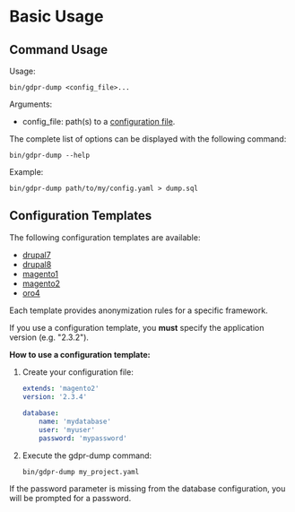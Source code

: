 # Basic Usage

## Command Usage

Usage:

```
bin/gdpr-dump <config_file>...
```

Arguments:

- config_file: path(s) to a [configuration file](02-configuration.md).

The complete list of options can be displayed with the following command:

```
bin/gdpr-dump --help
```

Example:

```
bin/gdpr-dump path/to/my/config.yaml > dump.sql
```

## Configuration Templates

The following configuration templates are available:

- [drupal7](app/config/templates/drupal7.yaml)
- [drupal8](app/config/templates/drupal8.yaml)
- [magento1](app/config/templates/magento1.yaml)
- [magento2](app/config/templates/magento2.yaml)
- [oro4](app/config/templates/oro4.yaml)

Each template provides anonymization rules for a specific framework.

If you use a configuration template, you **must** specify the application version (e.g. "2.3.2").

**How to use a configuration template:**

1. Create your configuration file:

    ```yaml
    extends: 'magento2'
    version: '2.3.4'
  
    database:
        name: 'mydatabase'
        user: 'myuser'
        password: 'mypassword'
    ```

2. Execute the gdpr-dump command:

    ```
    bin/gdpr-dump my_project.yaml
    ```

If the password parameter is missing from the database configuration, you will be prompted for a password.
